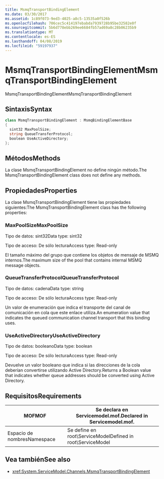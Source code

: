 ```yaml
---
title: MsmqTransportBindingElement
ms.date: 03/30/2017
ms.assetid: 1c89f073-9ed3-4025-a8c5-13535a0f526b
ms.openlocfilehash: 706cec5c414197ebabda7939728b95be32582e0f
ms.sourcegitcommit: 5b6d778ebb269ee6684fb57ad69a8c28b06235b9
ms.translationtype: MT
ms.contentlocale: es-ES
ms.lasthandoff: 04/08/2019
ms.locfileid: "59197937"
---
```

# <a name="msmqtransportbindingelement"></a><span data-ttu-id="4ea68-102">MsmqTransportBindingElement</span><span class="sxs-lookup"><span data-stu-id="4ea68-102">MsmqTransportBindingElement</span></span>
<span data-ttu-id="4ea68-103">MsmqTransportBindingElement</span><span class="sxs-lookup"><span data-stu-id="4ea68-103">MsmqTransportBindingElement</span></span>  
  
## <a name="syntax"></a><span data-ttu-id="4ea68-104">Sintaxis</span><span class="sxs-lookup"><span data-stu-id="4ea68-104">Syntax</span></span>  
  
```csharp
class MsmqTransportBindingElement : MsmqBindingElementBase  
{  
  sint32 MaxPoolSize;  
  string QueueTransferProtocol;  
  boolean UseActiveDirectory;  
};  
```  
  
## <a name="methods"></a><span data-ttu-id="4ea68-105">Métodos</span><span class="sxs-lookup"><span data-stu-id="4ea68-105">Methods</span></span>  
 <span data-ttu-id="4ea68-106">La clase MsmqTransportBindingElement no define ningún método.</span><span class="sxs-lookup"><span data-stu-id="4ea68-106">The MsmqTransportBindingElement class does not define any methods.</span></span>  
  
## <a name="properties"></a><span data-ttu-id="4ea68-107">Propiedades</span><span class="sxs-lookup"><span data-stu-id="4ea68-107">Properties</span></span>  
 <span data-ttu-id="4ea68-108">La clase MsmqTransportBindingElement tiene las propiedades siguientes:</span><span class="sxs-lookup"><span data-stu-id="4ea68-108">The MsmqTransportBindingElement class has the following properties:</span></span>  
  
### <a name="maxpoolsize"></a><span data-ttu-id="4ea68-109">MaxPoolSize</span><span class="sxs-lookup"><span data-stu-id="4ea68-109">MaxPoolSize</span></span>  
 <span data-ttu-id="4ea68-110">Tipo de datos: sint32</span><span class="sxs-lookup"><span data-stu-id="4ea68-110">Data type: sint32</span></span>  
  
 <span data-ttu-id="4ea68-111">Tipo de acceso: De sólo lectura</span><span class="sxs-lookup"><span data-stu-id="4ea68-111">Access type: Read-only</span></span>  
  
 <span data-ttu-id="4ea68-112">El tamaño máximo del grupo que contiene los objetos de mensaje de MSMQ internos.</span><span class="sxs-lookup"><span data-stu-id="4ea68-112">The maximum size of the pool that contains internal MSMQ message objects.</span></span>  
  
### <a name="queuetransferprotocol"></a><span data-ttu-id="4ea68-113">QueueTransferProtocol</span><span class="sxs-lookup"><span data-stu-id="4ea68-113">QueueTransferProtocol</span></span>  
 <span data-ttu-id="4ea68-114">Tipo de datos: cadena</span><span class="sxs-lookup"><span data-stu-id="4ea68-114">Data type: string</span></span>  
  
 <span data-ttu-id="4ea68-115">Tipo de acceso: De sólo lectura</span><span class="sxs-lookup"><span data-stu-id="4ea68-115">Access type: Read-only</span></span>  
  
 <span data-ttu-id="4ea68-116">Un valor de enumeración que indica el transporte del canal de comunicación en cola que este enlace utiliza.</span><span class="sxs-lookup"><span data-stu-id="4ea68-116">An enumeration value that indicates the queued communication channel transport that this binding uses.</span></span>  
  
### <a name="useactivedirectory"></a><span data-ttu-id="4ea68-117">UseActiveDirectory</span><span class="sxs-lookup"><span data-stu-id="4ea68-117">UseActiveDirectory</span></span>  
 <span data-ttu-id="4ea68-118">Tipo de datos: booleano</span><span class="sxs-lookup"><span data-stu-id="4ea68-118">Data type: boolean</span></span>  
  
 <span data-ttu-id="4ea68-119">Tipo de acceso: De sólo lectura</span><span class="sxs-lookup"><span data-stu-id="4ea68-119">Access type: Read-only</span></span>  
  
 <span data-ttu-id="4ea68-120">Devuelve un valor booleano que indica si las direcciones de la cola deberían convertirse utilizando Active Directory.</span><span class="sxs-lookup"><span data-stu-id="4ea68-120">Returns a Boolean value that indicates whether queue addresses should be converted using Active Directory.</span></span>  
  
## <a name="requirements"></a><span data-ttu-id="4ea68-121">Requisitos</span><span class="sxs-lookup"><span data-stu-id="4ea68-121">Requirements</span></span>  
  
|<span data-ttu-id="4ea68-122">MOF</span><span class="sxs-lookup"><span data-stu-id="4ea68-122">MOF</span></span>|<span data-ttu-id="4ea68-123">Se declara en Servicemodel.mof.</span><span class="sxs-lookup"><span data-stu-id="4ea68-123">Declared in Servicemodel.mof.</span></span>|  
|---------|-----------------------------------|  
|<span data-ttu-id="4ea68-124">Espacio de nombres</span><span class="sxs-lookup"><span data-stu-id="4ea68-124">Namespace</span></span>|<span data-ttu-id="4ea68-125">Se define en root\ServiceModel</span><span class="sxs-lookup"><span data-stu-id="4ea68-125">Defined in root\ServiceModel</span></span>|  
  
## <a name="see-also"></a><span data-ttu-id="4ea68-126">Vea también</span><span class="sxs-lookup"><span data-stu-id="4ea68-126">See also</span></span>

- <xref:System.ServiceModel.Channels.MsmqTransportBindingElement>
